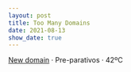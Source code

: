 ```yaml
---
layout: post
title: Too Many Domains
date: 2021-08-13
show_date: true
---
```

[New domain](http://javier.computer) · Pre-parativos · 42ºC
